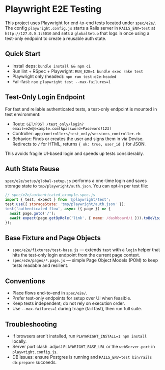 # Playwright E2E Testing

This project uses Playwright for end-to-end tests located under `spec/e2e/`. The config `playwright.config.js` starts a Rails server in `RAILS_ENV=test` at `http://127.0.0.1:5010` and sets a `globalSetup` that logs in once using a test-only endpoint to create a reusable auth state.

## Quick Start

- Install deps: `bundle install && npm ci`
- Run lint + RSpec + Playwright: `RUN_E2E=1 bundle exec rake test`
- Playwright only (headed): `npm run test:e2e:headed`
- Fail-fast: `npx playwright test --max-failures=1`

## Test-Only Login Endpoint

For fast and reliable authenticated tests, a test-only endpoint is mounted in test environment:

- Route: `GET/POST /test_only/login?email=e2e@example.com[&password=Password!123]`
- Controller: `app/controllers/test_only/sessions_controller.rb`
- Behavior: Finds or creates the user and signs them in via Devise. Redirects to `/` for HTML, returns `{ ok: true, user_id }` for JSON.

This avoids fragile UI-based login and speeds up tests considerably.

## Auth State Reuse

`spec/e2e/setup/global-setup.js` performs a one-time login and saves storage state to `tmp/playwright/auth.json`. You can opt-in per test file:

```js
// spec/e2e/authenticated_example.spec.js
import { test, expect } from '@playwright/test';
test.use({ storageState: 'tmp/playwright/auth.json' });
test('authenticated flow', async ({ page }) => {
  await page.goto('/');
  await expect(page.getByRole('link', { name: /dashboard/i })).toBeVisible();
});
```

## Base Fixture and Page Objects

- `spec/e2e/fixtures/test-base.js` — extends `test` with a `login` helper that hits the test-only login endpoint from the current page context.
- `spec/e2e/pages/*.page.js` — simple Page Object Models (POM) to keep tests readable and resilient.

## Conventions

- Place flows end-to-end in `spec/e2e/`.
- Prefer test-only endpoints for setup over UI when feasible.
- Keep tests independent; do not rely on execution order.
- Use `--max-failures=1` during triage (fail fast), then run full suite.

## Troubleshooting

- If browsers aren’t installed, run `PLAYWRIGHT_INSTALL=1 npm install` locally.
- Server port clash: adjust `PLAYWRIGHT_BASE_URL` or the `webServer.port` in `playwright.config.js`.
- DB issues: ensure Postgres is running and `RAILS_ENV=test bin/rails db:prepare` succeeds.

